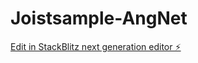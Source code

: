 # Joistsample-AngNet

[Edit in StackBlitz next generation editor ⚡️](https://stackblitz.com/~/github.com/seoninja13/Joistsample-AngNet)